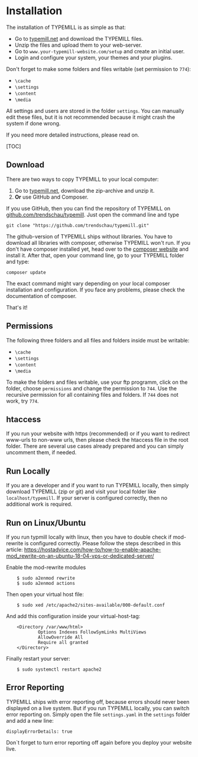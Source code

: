 # Installation

The installation of TYPEMILL is as simple as that: 

- Go to [typemill.net](http://www.typemill.net) and download the TYPEMILL files.
- Unzip the files and upload them to your web-server.
- Go to `www.your-typemill-website.com/setup` and create an initial user.
- Login and configure your system, your themes and your plugins. 

Don't forget to make some folders and files writable (set permission to `774`):

- `\cache`
- `\settings`
- `\content`
- `\media`

All settings and users are stored in the folder `settings`. You can manually edit these files, but it is not recommended because it might crash the system if done wrong.

If you need more detailed instructions, please read on.

[TOC]

## Download

There are two ways to copy TYPEMILL to your local computer:

1. Go to [typemill.net](http://www.typemill.net), download the zip-archive and unzip it.
2. **Or** use GitHub and Composer.

If you use GitHub, then you can find the repository of TYPEMILL on [github.com/trendschau/typemill](https://github.com/trendschau/typemill). Just open the command line and type

````
git clone "https://github.com/trendschau/typemill.git"
````

The github-version of TYPEMILL ships without libraries. You have to download all libraries with composer, otherwise TYPEMILL won't run. If you don't have composer installed yet, head over to the [composer website](https://getcomposer.org/) and install it. After that, open your command line, go to your TYPEMILL folder and type:

````
composer update
````

The exact command might vary depending on your local composer installation and configuration. If you face any problems, please check the documentation of composer.

That's it!

## Permissions

The following three folders and all files and folders inside must be writable:

- `\cache`
- `\settings`
- `\content`
- `\media`

To make the folders and files writable, use your ftp programm, click on the folder, choose `permissions` and change the permission to `744`. Use the recursive permission for all containing files and folders. If `744` does not work, try `774`.

## htaccess 

If you run your website with https (recommended) or if you want to redirect www-urls to non-www urls, then please check the htaccess file in the root folder. There are several use cases already prepared and you can simply uncomment them, if needed. 

## Run Locally

If you are a developer and if you want to run TYPEMILL locally, then simply download TYPEMILL (zip or git) and visit your local folder like `localhost/typemill`. If your server is configured correctly, then no additional work is required.

## Run on Linux/Ubuntu

If you run typmill locally with linux, then you have to double check if mod-rewrite is configured correctly. Please follow the steps described in this article: https://hostadvice.com/how-to/how-to-enable-apache-mod_rewrite-on-an-ubuntu-18-04-vps-or-dedicated-server/

Enable the mod-rewrite modules

````
    $ sudo a2enmod rewrite 
    $ sudo a2enmod actions 
````

Then open your virtual host file:

````
    $ sudo xed /etc/apache2/sites-available/000-default.conf
````

And add this configuration inside your virtual-host-tag: 

````
    <Directory /var/www/html>
            Options Indexes FollowSymLinks MultiViews
            AllowOverride All
            Require all granted
    </Directory>
````

Finally restart your server:

````
    $ sudo systemctl restart apache2
````

## Error Reporting

TYPEMILL ships with error reporting off, because errors should never been displayed on a live system. But if you run TYPEMILL locally, you can switch error reporting on. Simply open the file `settings.yaml` in the `settings` folder and add a new line:

````
displayErrorDetails: true
````

Don`t forget to turn error reporting off again before you deploy your website live.

